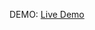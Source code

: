 DEMO:
[Live Demo](https://docs.google.com/spreadsheets/d/1GZGeEu-PmR-CdLoLKs3_Ks86Hy-IdC76eCdhTU8dMKg/edit?usp=sharing)
